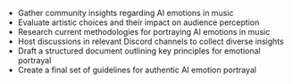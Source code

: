 - Gather community insights regarding AI emotions in music
- Evaluate artistic choices and their impact on audience perception
- Research current methodologies for portraying AI emotions in music
- Host discussions in relevant Discord channels to collect diverse insights
- Draft a structured document outlining key principles for emotional portrayal
- Create a final set of guidelines for authentic AI emotion portrayal